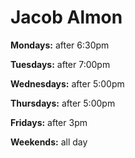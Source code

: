 # Jacob Almon

**Mondays:** after 6:30pm

**Tuesdays:** after 7:00pm

**Wednesdays:** after 5:00pm

**Thursdays:** after 5:00pm

**Fridays:** after 3pm

**Weekends:** all day
